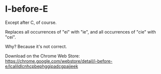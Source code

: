 I-before-E
==========

Except after C, of course.

Replaces all occurrences of "ei" with "ie", and all occurrences of "cie" with "cei".

Why? Because it's not correct.

Download on the Chrome Web Store: https://chrome.google.com/webstore/detail/i-before-e/lcalildlcnhcpbephggipadcgpajjeek
